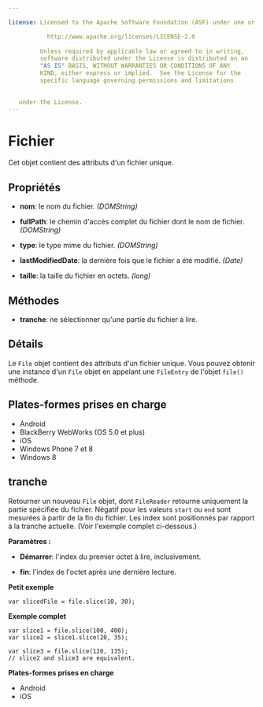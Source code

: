 ```yaml
---

license: Licensed to the Apache Software Foundation (ASF) under one or more contributor license agreements. See the NOTICE file distributed with this work for additional information regarding copyright ownership. The ASF licenses this file to you under the Apache License, Version 2.0 (the "License"); you may not use this file except in compliance with the License. You may obtain a copy of the License at

           http://www.apache.org/licenses/LICENSE-2.0
    
         Unless required by applicable law or agreed to in writing,
         software distributed under the License is distributed on an
         "AS IS" BASIS, WITHOUT WARRANTIES OR CONDITIONS OF ANY
         KIND, either express or implied.  See the License for the
         specific language governing permissions and limitations
    

   under the License.
---
```


# Fichier

Cet objet contient des attributs d'un fichier unique.

## Propriétés

*   **nom**: le nom du fichier. *(DOMString)*

*   **fullPath**: le chemin d'accès complet du fichier dont le nom de fichier. *(DOMString)*

*   **type**: le type mime du fichier. *(DOMString)*

*   **lastModifiedDate**: la dernière fois que le fichier a été modifié. *(Date)*

*   **taille**: la taille du fichier en octets. *(long)*

## Méthodes

*   **tranche**: ne sélectionner qu'une partie du fichier à lire.

## Détails

Le `File` objet contient des attributs d'un fichier unique. Vous pouvez obtenir une instance d'un `File` objet en appelant une `FileEntry` de l'objet `file()` méthode.

## Plates-formes prises en charge

*   Android
*   BlackBerry WebWorks (OS 5.0 et plus)
*   iOS
*   Windows Phone 7 et 8
*   Windows 8

## tranche

Retourner un nouveau `File` objet, dont `FileReader` retourne uniquement la partie spécifiée du fichier. Négatif pour les valeurs `start` ou `end` sont mesurées à partir de la fin du fichier. Les index sont positionnés par rapport à la tranche actuelle. (Voir l'exemple complet ci-dessous.)

**Paramètres :**

*   **Démarrer**: l'index du premier octet à lire, inclusivement.

*   **fin**: l'index de l'octet après une dernière lecture.

**Petit exemple**

    var slicedFile = file.slice(10, 30);
    

**Exemple complet**

    var slice1 = file.slice(100, 400);
    var slice2 = slice1.slice(20, 35);
    
    var slice3 = file.slice(120, 135);
    // slice2 and slice3 are equivalent.
    

**Plates-formes prises en charge**

*   Android
*   iOS